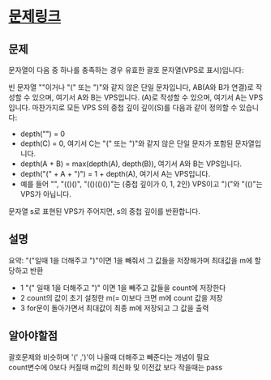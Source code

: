 # [문제링크](https://leetcode.com/problems/maximum-nesting-depth-of-the-parentheses/description/)

## 문제
문자열이 다음 중 하나를 충족하는 경우 유효한 괄호 문자열(VPS로 표시)입니다:

빈 문자열 ""이거나 "(" 또는 ")"와 같지 않은 단일 문자입니다,
AB(A와 B가 연결)로 작성할 수 있으며, 여기서 A와 B는 VPS입니다.
(A)로 작성할 수 있으며, 여기서 A는 VPS입니다.
마찬가지로 모든 VPS S의 중첩 깊이 깊이(S)를 다음과 같이 정의할 수 있습니다:

- depth("") = 0
- depth(C) = 0, 여기서 C는 "(" 또는 ")"와 같지 않은 단일 문자가 포함된 문자열입니다.
- depth(A + B) = max(depth(A), depth(B)), 여기서 A와 B는 VPS입니다.
- depth("(" + A + ")") = 1 + depth(A), 여기서 A는 VPS입니다.
- 예를 들어 "", "(()()", "(()(()())"는 (중첩 깊이가 0, 1, 2인) VPS이고 ")("와 "(()"는 VPS가 아닙니다.

문자열 s로 표현된 VPS가 주어지면, s의 중첩 깊이를 반환합니다.
## 설명

요약: "("일때 1을 더해주고 ")"이면 1을 빼줘서 그 값들을 저장해가며 최대값을 m에 할당하고 반환

- 1  "(" 일때 1을 더해주고 ")" 이면 1을 빼주고 값들을 count에 저장한다
- 2  count의 값이 초기 설정한 m(= 0)보다 크면 m에 count 값을 저장
- 3  for문이 돌아가면서 최대값이 최종 m에 저장되고 그 값을 출력

## 알아야할점

괄호문제와 비슷하며 '(' ,')'이 나올때 더해주고 빼준다는 개념이 필요
<br>count변수에 0보다 커질때 m값의 최신화 및 이전값 보다 작을때는 pass
